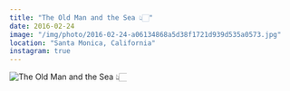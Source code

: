 ```yaml
---
title: "The Old Man and the Sea 👆🏻"
date: 2016-02-24
image: "/img/photo/2016-02-24-a06134868a5d38f1721d939d535a0573.jpg"
location: "Santa Monica, California"
instagram: true
---
```


![The Old Man and the Sea 👆🏻](/img/photo/2016-02-24-a06134868a5d38f1721d939d535a0573.jpg)
